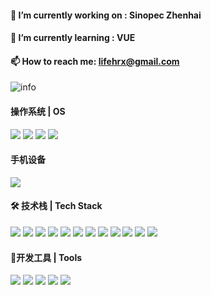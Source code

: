 
#### 🔭 I’m currently working on : Sinopec Zhenhai
#### 🌱 I’m currently learning : VUE
#### 📫 How to reach me: lifehrx@gmail.com

![info](https://github-readme-stats.vercel.app/api?username=lifehrx&show_icons=true&count_private=true&hide=prs&theme=dark)

#### 操作系统 | OS
[![](https://img.shields.io/badge/Ubuntu-E95420?style=flat-square&logo=Ubuntu&logoColor=ffffff)](https://www.archlinux.org/)
[![](https://img.shields.io/badge/Windows-0078D6?style=flat-square&logo=Windows&logoColor=ffffff)](https://www.vivo.com/)
[![](https://img.shields.io/badge/Red&nbsp;Hat-EE0000?style=flat-square&logo=Red&nbsp;Hat&logoColor=ffffff)](https://www.archlinux.org/)
[![](https://img.shields.io/badge/mac&nbsp;OS-000000?style=flat-square&logo=mac&nbsp;OS&logoColor=ffffff)](https://www.archlinux.org/)

#### 手机设备
[![](https://img.shields.io/badge/Android-A4C639?style=flat-square&logo=Android&logoColor=ffffff)](https://www.vivo.com/)

#### 🛠 技术栈 | Tech Stack
[![](https://img.shields.io/badge/-Java-007396?style=flat-square&logo=java&logoColor=ffffff)](https://simpleicons.org/)
[![](https://img.shields.io/badge/-Python-3776AB?style=flat-square&logo=Python&logoColor=ffffff)](https://simpleicons.org/)
[![](https://img.shields.io/badge/-JavaScript-F7DF1E?style=flat-square&logo=JavaScript&logoColor=ffffff)](https://simpleicons.org/)
[![](https://img.shields.io/badge/-HTML5-E34F26?style=flat-square&logo=HTML5&logoColor=ffffff)](https://simpleicons.org/)
[![](https://img.shields.io/badge/-CSS3-1572B6?style=flat-square&logo=CSS3&logoColor=ffffff)](https://simpleicons.org/)
[![](https://img.shields.io/badge/-Docker-1488C6?style=flat-square&logo=Docker&logoColor=ffffff)](https://simpleicons.org/)
[![](https://img.shields.io/badge/-Oracle-F80000?style=flat-square&logo=Oracle&logoColor=ffffff)](https://simpleicons.org/)
[![](https://img.shields.io/badge/-MySQL-4479A1?style=flat-square&logo=MySQL&logoColor=ffffff)](https://simpleicons.org/)
[![](https://img.shields.io/badge/-Redis-DC382D?style=flat-square&logo=Redis&logoColor=ffffff)](https://simpleicons.org/)
[![](https://img.shields.io/badge/-Elasticsearch-005571?style=flat-square&logo=Elasticsearch&logoColor=ffffff)](https://simpleicons.org/)
[![](https://img.shields.io/badge/-Spring-6DB33F?style=flat-square&logo=Spring&logoColor=ffffff)](https://simpleicons.org/)
[![](https://img.shields.io/badge/-Node.js-339933?style=flat-square&logo=Node.js&logoColor=ffffff)](https://simpleicons.org/)



#### 🔧开发工具 | Tools
[![](https://img.shields.io/badge/-IntelliJ&nbsp;IDEA-000000?style=flat-square&logo=IntelliJ&nbsp;IDEA&logoColor=ffffff)](https://simpleicons.org/)
[![](https://img.shields.io/badge/-Postman-FF6C37?style=flat-square&logo=Postman&logoColor=ffffff)](https://simpleicons.org/)
[![](https://img.shields.io/badge/-Markdown-000000?style=flat-square&logo=Markdown&logoColor=ffffff)](https://simpleicons.org/)
[![](https://img.shields.io/badge/-Git-F05032?style=flat-square&logo=Git&logoColor=ffffff)](https://simpleicons.org/)
[![](https://img.shields.io/badge/-Subversion-809CC9?style=flat-square&logo=Subversion&logoColor=ffffff)](https://simpleicons.org/)
